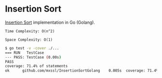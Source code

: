 # Insertion Sort

[Insertion Sort](https://en.wikipedia.org/wiki/Insertion_sort) implementation in Go (Golang).

`Time Complexity: O(n^2)`

`Space Complexity: O(1)`

```Bash
$ go test -v -cover ./...
=== RUN   TestCase
--- PASS: TestCase (0.00s)
PASS
coverage: 71.4% of statements
ok      github.com/mxssl/InsertionSortGolang    0.005s  coverage: 71.4% of statements
```
